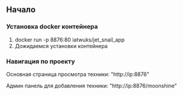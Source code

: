 ## Начало

### Установка docker контейнера

1. docker run -p 8876:80 iatwuks/jet_snail_app
2. Дожидаемся установки контейнера

### Навигация по проекту

Основная страница просмотра техники: "http://ip:8876"

Админ панель для добавления техники: "http://ip:8876/moonshine"
